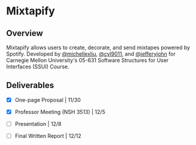 # Mixtapify

## Overview

Mixtapify allows users to create, decorate, and send mixtapes powered by Spotify. Developed by [@michellexliu](https://github.com/michellexliu), [@cyl9011](https://github.com/cyl9011), and [@jefferyjohn](https://github.com/jefferyjohn) for Carnegie Mellon University's 05-631 Software Structures for User Interfaces (SSUI) Course.

## Deliverables

- [X] One-page Proposal | 11/30

- [X] Professor Meeting (NSH 3513) | 12/5

- [ ] Presentation | 12/8

- [ ] Final Written Report | 12/12
